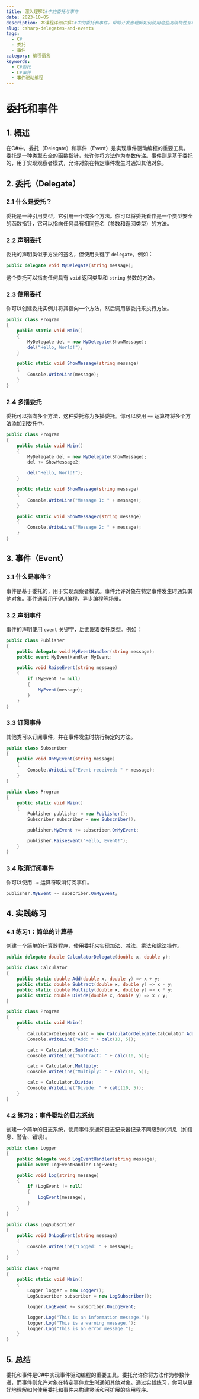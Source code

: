 ```yaml
---
title: 深入理解C#中的委托与事件
date: 2023-10-05
description: 本课程详细讲解C#中的委托和事件，帮助开发者理解如何使用这些高级特性来构建响应式和事件驱动的应用程序。
slug: csharp-delegates-and-events
tags:
  - C#
  - 委托
  - 事件
category: 编程语言
keywords:
  - C#委托
  - C#事件
  - 事件驱动编程
---
```


# 委托和事件

## 1. 概述

在C#中，委托（Delegate）和事件（Event）是实现事件驱动编程的重要工具。委托是一种类型安全的函数指针，允许你将方法作为参数传递。事件则是基于委托的，用于实现观察者模式，允许对象在特定事件发生时通知其他对象。

## 2. 委托（Delegate）

### 2.1 什么是委托？

委托是一种引用类型，它引用一个或多个方法。你可以将委托看作是一个类型安全的函数指针，它可以指向任何具有相同签名（参数和返回类型）的方法。

### 2.2 声明委托

委托的声明类似于方法的签名，但使用关键字 `delegate`。例如：

```csharp
public delegate void MyDelegate(string message);
```

这个委托可以指向任何具有 `void` 返回类型和 `string` 参数的方法。

### 2.3 使用委托

你可以创建委托实例并将其指向一个方法，然后调用该委托来执行方法。

```csharp
public class Program
{
    public static void Main()
    {
        MyDelegate del = new MyDelegate(ShowMessage);
        del("Hello, World!");
    }

    public static void ShowMessage(string message)
    {
        Console.WriteLine(message);
    }
}
```

### 2.4 多播委托

委托可以指向多个方法，这种委托称为多播委托。你可以使用 `+=` 运算符将多个方法添加到委托中。

```csharp
public class Program
{
    public static void Main()
    {
        MyDelegate del = new MyDelegate(ShowMessage);
        del += ShowMessage2;

        del("Hello, World!");
    }

    public static void ShowMessage(string message)
    {
        Console.WriteLine("Message 1: " + message);
    }

    public static void ShowMessage2(string message)
    {
        Console.WriteLine("Message 2: " + message);
    }
}
```

## 3. 事件（Event）

### 3.1 什么是事件？

事件是基于委托的，用于实现观察者模式。事件允许对象在特定事件发生时通知其他对象。事件通常用于GUI编程、异步编程等场景。

### 3.2 声明事件

事件的声明使用 `event` 关键字，后面跟着委托类型。例如：

```csharp
public class Publisher
{
    public delegate void MyEventHandler(string message);
    public event MyEventHandler MyEvent;

    public void RaiseEvent(string message)
    {
        if (MyEvent != null)
        {
            MyEvent(message);
        }
    }
}
```

### 3.3 订阅事件

其他类可以订阅事件，并在事件发生时执行特定的方法。

```csharp
public class Subscriber
{
    public void OnMyEvent(string message)
    {
        Console.WriteLine("Event received: " + message);
    }
}

public class Program
{
    public static void Main()
    {
        Publisher publisher = new Publisher();
        Subscriber subscriber = new Subscriber();

        publisher.MyEvent += subscriber.OnMyEvent;

        publisher.RaiseEvent("Hello, Event!");
    }
}
```

### 3.4 取消订阅事件

你可以使用 `-=` 运算符取消订阅事件。

```csharp
publisher.MyEvent -= subscriber.OnMyEvent;
```

## 4. 实践练习

### 4.1 练习1：简单的计算器

创建一个简单的计算器程序，使用委托来实现加法、减法、乘法和除法操作。

```csharp
public delegate double CalculatorDelegate(double x, double y);

public class Calculator
{
    public static double Add(double x, double y) => x + y;
    public static double Subtract(double x, double y) => x - y;
    public static double Multiply(double x, double y) => x * y;
    public static double Divide(double x, double y) => x / y;
}

public class Program
{
    public static void Main()
    {
        CalculatorDelegate calc = new CalculatorDelegate(Calculator.Add);
        Console.WriteLine("Add: " + calc(10, 5));

        calc = Calculator.Subtract;
        Console.WriteLine("Subtract: " + calc(10, 5));

        calc = Calculator.Multiply;
        Console.WriteLine("Multiply: " + calc(10, 5));

        calc = Calculator.Divide;
        Console.WriteLine("Divide: " + calc(10, 5));
    }
}
```

### 4.2 练习2：事件驱动的日志系统

创建一个简单的日志系统，使用事件来通知日志记录器记录不同级别的消息（如信息、警告、错误）。

```csharp
public class Logger
{
    public delegate void LogEventHandler(string message);
    public event LogEventHandler LogEvent;

    public void Log(string message)
    {
        if (LogEvent != null)
        {
            LogEvent(message);
        }
    }
}

public class LogSubscriber
{
    public void OnLogEvent(string message)
    {
        Console.WriteLine("Logged: " + message);
    }
}

public class Program
{
    public static void Main()
    {
        Logger logger = new Logger();
        LogSubscriber subscriber = new LogSubscriber();

        logger.LogEvent += subscriber.OnLogEvent;

        logger.Log("This is an information message.");
        logger.Log("This is a warning message.");
        logger.Log("This is an error message.");
    }
}
```

## 5. 总结

委托和事件是C#中实现事件驱动编程的重要工具。委托允许你将方法作为参数传递，而事件则允许对象在特定事件发生时通知其他对象。通过实践练习，你可以更好地理解如何使用委托和事件来构建灵活和可扩展的应用程序。